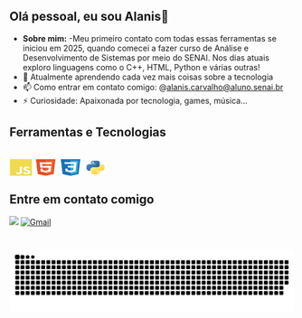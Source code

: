 ## Olá pessoal, eu sou Alanis👋
- **Sobre mim:**
-Meu primeiro contato com todas essas ferramentas se iniciou em 2025, quando comecei a fazer curso de Análise e Desenvolvimento de Sistemas por meio do SENAI. Nos dias atuais exploro linguagens como o C++, HTML, Python e várias outras! 
- 🌱 Atualmente aprendendo cada vez mais coisas sobre a tecnologia
- 📫 Como entrar em contato comigo: @alanis.carvalho@aluno.senai.br
- ⚡ Curiosidade: Apaixonada por tecnologia, games, música...

## Ferramentas e Tecnologias
<div style="display: inline_block"><br>
  <img align="center" alt="Alanis-Js" height="30" width="40" src="https://raw.githubusercontent.com/devicons/devicon/master/icons/javascript/javascript-plain.svg">
  <img align="center" alt="Alanis-HTML" height="30" width="40" src="https://raw.githubusercontent.com/devicons/devicon/master/icons/html5/html5-original.svg">
  <img align="center" alt="Alanis-CSS" height="30" width="40" src="https://raw.githubusercontent.com/devicons/devicon/master/icons/css3/css3-original.svg">
  <img align="center" alt="Alanis-Python" height="30" width="40" src="https://raw.githubusercontent.com/devicons/devicon/master/icons/python/python-original.svg">
</div>

## Entre em contato comigo
<a href="https://www.instagram.com/alanisskj_/" target="_blank"><img src="https://img.shields.io/badge/-Instagram-%23E4405F?style=for-the-badge&logo=instagram&logoColor=white" target="_blank"></a>
<a href="mailto:contatoalanis.carvalho@aluno.senai.br">
  <img src="https://img.shields.io/badge/-Gmail-%23333?style=for-the-badge&logo=gmail&logoColor=white" alt="Gmail">
</a>

#
<picture align="center">
  <source media="(prefers-color-scheme: dark)" srcset="https://raw.githubusercontent.com/mari4souza/mari4souza/output/github-contribution-grid-snake-dark.svg">
  <source media="(prefers-color-scheme: light)" srcset="https://raw.githubusercontent.com/mari4souza/mari4souza/output/github-contribution-grid-snake-dark.svg">
  <img align="center" alt="github contribution grid snake animation" src="https://raw.githubusercontent.com/mari4souza/mari4souza/output/github-contribution-grid-snake.svg">
</picture>


